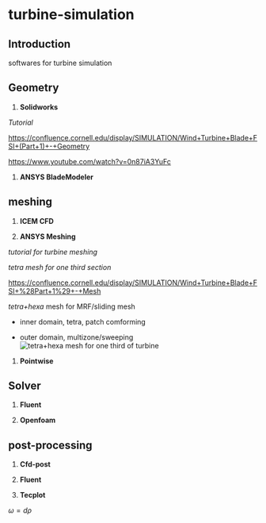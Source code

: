 # turbine-simulation
## Introduction

softwares for turbine simulation
## Geometry
1. **Solidworks**

*Tutorial*

https://confluence.cornell.edu/display/SIMULATION/Wind+Turbine+Blade+FSI+(Part+1)+-+Geometry

https://www.youtube.com/watch?v=0n87iA3YuFc

1. **ANSYS BladeModeler**

## meshing 
1. **ICEM CFD**

1. **ANSYS Meshing**

*tutorial for turbine meshing*

*tetra mesh for one third section*

https://confluence.cornell.edu/display/SIMULATION/Wind+Turbine+Blade+FSI+%28Part+1%29+-+Mesh

*tetra+hexa*
mesh for MRF/sliding mesh

* inner domain, tetra, patch comforming

* outer domain, multizone/sweeping
![tetra+hexa mesh for one third of turbine](https://cloud.githubusercontent.com/assets/17129969/24366199/49402928-1310-11e7-946f-648d3c704fd2.png)

1. **Pointwise**

## Solver
1. **Fluent**

1. **Openfoam**

## post-processing
1. **Cfd-post**

1. **Fluent**

1. **Tecplot**

$\omega=d\rho$
